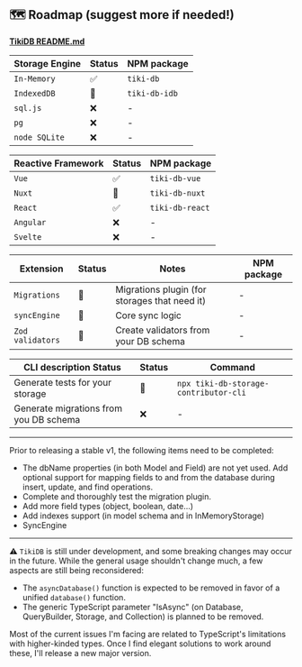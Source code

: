 ## 🗺️ Roadmap (suggest more if needed!)

**[TikiDB README.md](../README.md)**

| Storage Engine | Status | NPM package   |
| -------------- | ------ | ------------- |
| `In-Memory`    | ✅     | `tiki-db`     |
| `IndexedDB`    | 🚧     | `tiki-db-idb` |
| `sql.js`       | ❌     | -             |
| `pg`           | ❌     | -             |
| `node SQLite`  | ❌     | -             |

| Reactive Framework | Status | NPM package     |
| ------------------ | ------ | --------------- |
| `Vue`              | ✅     | `tiki-db-vue`   |
| `Nuxt`             | 🚧     | `tiki-db-nuxt`  |
| `React`            | ✅     | `tiki-db-react` |
| `Angular`          | ❌     | -               |
| `Svelte`           | ❌     | -               |

| Extension        | Status | Notes                                         | NPM package |
| ---------------- | ------ | --------------------------------------------- | ----------- |
| `Migrations`     | 🚧     | Migrations plugin (for storages that need it) | -           |
| `syncEngine`     | 🚧     | Core sync logic                               | -           |
| `Zod validators` | 🚧     | Create validators from your DB schema         | -           |

| CLI description Status                 | Status | Command                               |
| -------------------------------------- | ------ | ------------------------------------- |
| Generate tests for your storage        | 🚧     | `npx tiki-db-storage-contributor-cli` |
| Generate migrations from you DB schema | ❌     | -                                     |

---

Prior to releasing a stable v1, the following items need to be completed:

- The dbName properties (in both Model and Field) are not yet used. Add optional support for mapping fields to and from the database during insert, update, and find operations.
- Complete and thoroughly test the migration plugin.
- Add more field types (object, boolean, date...)
- Add indexes support (in model schema and in InMemoryStorage)
- SyncEngine

---

⚠️ `TikiDB` is still under development, and some breaking changes may occur in the future. While the general usage shouldn't change much, a few aspects are still being reconsidered:

- The `asyncDatabase()` function is expected to be removed in favor of a unified `database()` function.
- The generic TypeScript parameter "IsAsync" (on Database, QueryBuilder, Storage, and Collection) is planned to be removed.

Most of the current issues I'm facing are related to TypeScript's limitations with higher-kinded types. Once I find elegant solutions to work around these, I'll release a new major version.
